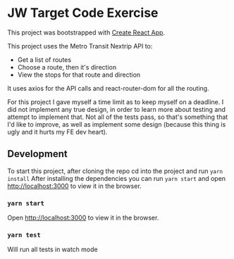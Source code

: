 # JW Target Code Exercise

This project was bootstrapped with [Create React App](https://github.com/facebook/create-react-app).

This project uses the Metro Transit Nextrip API to:

- Get a list of routes
- Choose a route, then it's direction
- View the stops for that route and direction

It uses axios for the API calls and react-router-dom for all the routing.

For this project I gave myself a time limit as to keep myself on a deadline. I did not implement any true design, in order to learn more about testing and attempt to implement that.
Not all of the tests pass, so that's something that I'd like to improve, as well as implement some design (because this thing is ugly and it hurts my FE dev heart).

## Development

To start this project, after cloning the repo cd into the project and run `yarn install` After installing the dependencies you can run `yarn start` and open [http://localhost:3000](http://localhost:3000) to view it in the browser.

### `yarn start`

Open [http://localhost:3000](http://localhost:3000) to view it in the browser.

### `yarn test`

Will run all tests in watch mode
